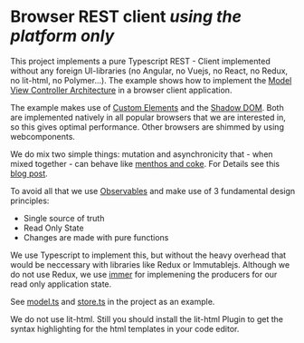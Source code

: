 # Browser REST client _using the platform only_

This project implements a pure Typescript REST - Client implemented without any
foreign UI-libraries (no Angular, no Vuejs, no React, no Redux, no lit-html, no Polymer...).
The example shows how to implement the [Model View Controller Architecture](https://aberger.at/blog/architecture/javafx/2019/10/26/mvc-pattern-javafx.html) in a browser client application.

The example makes use of [Custom Elements](https://developer.mozilla.org/en-US/docs/Web/Web_Components/Using_custom_elements) and the [Shadow DOM](https://developer.mozilla.org/en-US/docs/Web/Web_Components/Using_shadow_DOM). Both are implemented natively in all popular browsers that we are interested in, so this gives optimal performance.
Other browsers are shimmed by using webcomponents.

We do mix two simple things: mutation and asynchronicity that - when mixed together - 
can behave like [menthos and coke](https://www.youtube.com/watch?v=ZwyMcV9emmc). For Details see this [blog post](https://aberger.at/blog/typescript/mvc/2021/05/23/immutable-state.html).


To avoid all that we use [Observables](http://reactivex.io/)
and make use of 3 fundamental design principles:
- Single source of truth
- Read Only State
- Changes are made with pure functions

We use Typescript to implement this, but without the heavy overhead that would be neccessary with libraries like Redux or Immutablejs.
Although we do not use Redux, we use [immer](https://immerjs.github.io/immer/) for implemening
the producers for our read only application state.


See [model.ts](./src/model/model.ts) and [store.ts](./src/model/store.ts) in the project as an example.

We do not use lit-html. Still you should install the lit-html Plugin to get the syntax highlighting for the html templates in your code editor.

